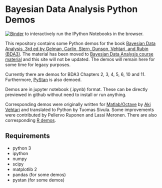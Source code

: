 # Bayesian Data Analysis Python Demos

[![Binder](http://mybinder.org/badge.svg)](http://mybinder.org/repo/avehtari/bda_py_demos) to interactively run the IPython Notebooks in the browser. 

This repository contains some Python demos for the book [Bayesian Data
Analysis, 3rd ed by Gelman, Carlin, Stern, Dunson, Vehtari, and Rubin (BDA3)](http://www.stat.columbia.edu/~gelman/book/). The material has been moved to [Bayesian Data Analysis course material](https://github.com/avehtari/BDA_course_Aalto) and this site will not be updated. The demos will remain here for some time for legacy purposes.

Currently there are demos for BDA3 Chapters 2, 3, 4, 5, 6, 10 and 11. Furthermore, [PyStan](https://github.com/stan-dev/pystan) is also demoed.

Demos are in jupyter notebook (.ipynb) format. These can be directly previewed in github without need
to install or run anything.

Corresponding demos were originally written for [Matlab/Octave](https://github.com/avehtari/BDA_m_demos) by [Aki Vehtari](http://users.aalto.fi/~ave/) and translated to Python by Tuomas Sivula. Some improvements were contributed by Pellervo Ruponen and Lassi Meronen. There are also corresponding [R demos](https://github.com/avehtari/BDA_R_demos).


## Requirements

- python 3
- ipython
- numpy
- scipy
- matplotlib 2
- pandas (for some demos)
- pystan (for some demos)
